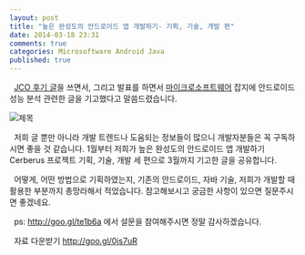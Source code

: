 ```yaml
---
layout: post
title: "높은 완성도의 안드로이드 앱 개발하기- 기획, 기술, 개발 편"
date: 2014-03-18 23:31
comments: true
categories: Microsoftware Android Java
published: true
---
```


&nbsp;&nbsp;[JCO 후기 글](http://flowkater.github.io/blog/2014/03/04/review-jco-team-speech/)을 쓰면서, 그리고 발표를 하면서 [마이크로소프트웨어](http://www.imaso.co.kr/) 잡지에 안드로이드 성능 분석 관련한 글을 기고했다고 말씀드렸습니다.

![제목](http://imageshack.com/a/img196/8651/naok.png)


&nbsp;&nbsp;저희 글 뿐만 아니라 개발 트렌드나 도움되는 정보들이 많으니 개발자분들은 꼭 구독하시면 좋을 것 같습니다. 1월부터 저희가 높은 완성도의 안드로이드 앱 개발하기 Cerberus 프로젝트 기획, 기술, 개발 세 편으로 3월까지 기고한 글을 공유합니다.

&nbsp;&nbsp;어떻게, 어떤 방법으로 기획하였는지, 기존의 안드로이드, 자바 기술, 저희가 개발할 때 활용한 부분까지 총망라해서 적었습니다. 참고해보시고 궁금한 사항이 있으면 질문주시면 좋겠네요. 

&nbsp;&nbsp;ps: http://goo.gl/te1b6a 에서 설문을 참여해주시면 정말 감사하겠습니다.

&nbsp;&nbsp;자료 다운받기 http://goo.gl/0js7uR